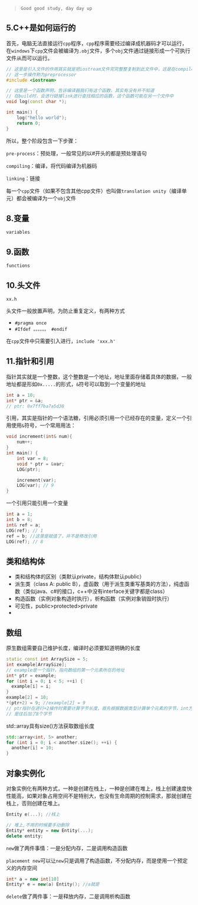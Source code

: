 > `Good good study, day day up`

## 5.C++是如何运行的



首先，电脑无法直接运行`cpp`程序，`cpp`程序需要经过编译成机器码才可以运行，在`windows`下`cpp`文件会被编译为`.obj`文件，多个`obj`文件通过链接形成一个可执行文件从而可以运行。



```cpp
// 这里是引入文件的作用其实就是把iostream文件完完整整复制到此文件中，这是在compile之前进行的
// 这一步操作称为preprocessor
#include <iostream>

// 这里是一个函数声明，告诉编译器我们有这个函数，其实有没有并不知道
// 在build时，会进行链接link进行查找相应的函数，这个函数可能在另一个文件中
void log(const char *);

int main() {
    log("hello world");
    return 0;
}
```

所以，整个阶段包含一下步骤：

`pre-process`：预处理，一般常见的以#开头的都是预处理语句

`compiling`：编译，将代码编译为机器码

`linking`：链接

每一个`cpp`文件（如果不包含其他cpp文件）也叫做`translation unity`（编译单元）都会被编译为一个`obj`文件



## 8.变量

`variables`

## 9.函数

`functions`



## 10.头文件

`xx.h`

头文件一般放置声明，为防止重复定义，有两种方式

- `#pragma once`
- `#Ifdef 。。。。。。 #endif`

在`cpp`文件中只需要引入进行，`include 'xxx.h'`



## 11.指针和引用

指针其实就是一个整数，这个整数是一个地址，地址里面存储着具体的数据，一般地址都是形如`0x.....`的形式，`&`符号可以取到一个变量的地址

```cpp
int a = 10;
int* ptr = &a;
// ptr: 0x7ff7ba7a5d38
```

引用，其实是指针的一个语法糖，引用必须引用一个已经存在的变量，定义一个引用使用`&`符号，一个常用用法：

```cpp
void increment(int& num){
    num++;
}
int main() {
    int var = 8;
    void * ptr = &var;
    LOG(ptr);

    increment(var);
    LOG(var); // 9
}
```

一个引用只能引用一个变量

```cpp
int a = 1;
int b = 8;
int& ref = a;
LOG(ref); // 1
ref = b; //这里是赋值了，并不是修改引用
LOG(ref); // 8
```



## 类和结构体

- 类和结构体的区别（类默认private，结构体默认public）
- 派生类（class A: public B），虚函数（用于派生类重写基类的方法），纯虚函数（类似java、c#的接口，c++中没有interface关键字都是class）
- 构造函数（实例对象构造时执行），析构函数（实例对象销毁时执行）
- 可见性，public>protected>private
- 



## 数组

原生数组需要自己维护长度，编译时必须要知道明确的长度

```cpp
static const int ArraySize = 5;
int example[ArraySize];
// example是一个指针，指向数组的第一个元素所在的地址
int* ptr = example;
for (int i = 0; i < 5; ++i) {
  example[i] = i;
}
example[2] = 10;
*(ptr+2) = 9; //example[2] = 9
// ptr指针在进行+2操作时需要计算字节长度，首先根据数据类型计算单个元素的字节，int为4字节，所以+2其实
// 是往后加了8个字节
```

std::array具有size()方法获取数组长度

```cpp
std::array<int, 5> another;
for (int i = 0; i < another.size(); ++i) {
  another[i] = 10;
}
```



## 对象实例化

对象实例化有两种方式，一种是创建在栈上，一种是创建在堆上，栈上创建速度快性能高，如果对象占用空间不是特别大，也没有生命周期的控制需求，那就创建在栈上，否则创建在堆上。

```cpp
Entity e(...); //栈上

// 堆上,不用的时候要手动删除
Entity* entity = new Entity(...);
delete entity;
```

`new`做了两件事情：一是分配内存，二是调用构造函数

`placement new`可以让`new`只是调用了构造函数，不分配内存，而是使用一个预定义的内存空间

```cpp
int* a = new int[10]
Entity* e = new(a) Entity(); //a就是
```

`delete`做了两件事：一是释放内存，二是调用析构函数